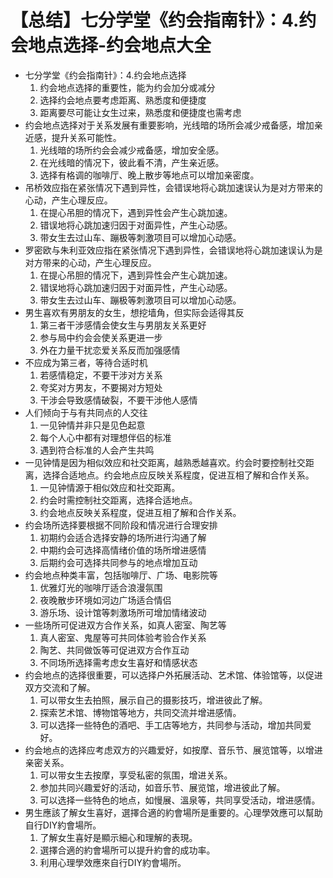 # 【总结】七分学堂《约会指南针》：4.约会地点选择-约会地点大全

-   七分学堂《约会指南针》：4.约会地点选择
    1.  约会地点选择的重要性，能为约会加分或减分
    2.  选择约会地点要考虑距离、熟悉度和便捷度
    3.  距离要尽可能让女生过来，熟悉度和便捷度也需考虑
-   约会地点选择对于关系发展有重要影响，光线暗的场所会减少戒备感，增加亲近感，提升关系可能性。
    1.  光线暗的场所约会会减少戒备感，增加安全感。
    2.  在光线暗的情况下，彼此看不清，产生亲近感。
    3.  选择有格调的咖啡厅、晚上散步等地点可以增加亲密度。
-   吊桥效应指在紧张情况下遇到异性，会错误地将心跳加速误认为是对方带来的心动，产生心理反应。
    1.  在提心吊胆的情况下，遇到异性会产生心跳加速。
    2.  错误地将心跳加速归因于对面异性，产生心动感。
    3.  带女生去过山车、蹦极等刺激项目可以增加心动感。
-   罗密欧与朱利亚效应指在紧张情况下遇到异性，会错误地将心跳加速误认为是对方带来的心动，产生心理反应。
    1.  在提心吊胆的情况下，遇到异性会产生心跳加速。
    2.  错误地将心跳加速归因于对面异性，产生心动感。
    3.  带女生去过山车、蹦极等刺激项目可以增加心动感。
-   男生喜欢有男朋友的女生，想挖墙角，但实际会适得其反
    1.  第三者干涉感情会使女生与男朋友关系更好
    2.  参与局中约会会使关系更进一步
    3.  外在力量干扰恋爱关系反而加强感情
-   不应成为第三者，等待合适时机
    1.  若感情稳定，不要干涉对方关系
    2.  夸奖对方男友，不要揭对方短处
    3.  干涉会导致感情破裂，不要干涉他人感情
-   人们倾向于与有共同点的人交往
    1.  一见钟情并非只是见色起意
    2.  每个人心中都有对理想伴侣的标准
    3.  遇到符合标准的人会产生共鸣
-   一见钟情是因为相似效应和社交距离，越熟悉越喜欢。约会时要控制社交距离，选择合适地点。约会地点应反映关系程度，促进互相了解和合作关系。
    1.  一见钟情源于相似效应和社交距离。
    2.  约会时需控制社交距离，选择合适地点。
    3.  约会地点反映关系程度，促进互相了解和合作关系。
-   约会场所选择要根据不同阶段和情况进行合理安排
    1.  初期约会适合选择安静的场所进行沟通了解
    2.  中期约会可选择高情绪价值的场所增进感情
    3.  后期约会可选择共同参与的地点增加互动
-   约会地点种类丰富，包括咖啡厅、广场、电影院等
    1.  优雅灯光的咖啡厅适合浪漫氛围
    2.  夜晚散步环境如河边广场适合情侣
    3.  游乐场、设计馆等刺激场所可增加情绪波动
-   一些场所可促进双方合作关系，如真人密室、陶艺等
    1.  真人密室、鬼屋等可共同体验考验合作关系
    2.  陶艺、共同做饭等可促进双方合作互动
    3.  不同场所选择需考虑女生喜好和情感状态
-   约会地点的选择很重要，可以选择户外拓展活动、艺术馆、体验馆等，以促进双方交流和了解。
    1.  可以带女生去拍照，展示自己的摄影技巧，增进彼此了解。
    2.  探索艺术馆、博物馆等地方，共同交流并增进感情。
    3.  可以选择一些特色的酒吧、手工店等地方，共同参与活动，增加共同爱好。
-   约会地点的选择应考虑双方的兴趣爱好，如按摩、音乐节、展览馆等，以增进亲密关系。
    1.  可以带女生去按摩，享受私密的氛围，增进关系。
    2.  参加共同兴趣爱好的活动，如音乐节、展览馆，增进彼此了解。
    3.  可以选择一些特色的地点，如慢展、溫泉等，共同享受活动，增进感情。
-   男生應該了解女生喜好，選擇合適的約會場所是重要的。心理學效應可以幫助自行DIY約會場所。
    1.  了解女生喜好是顯示細心和理解的表現。
    2.  選擇合適的約會場所可以提升約會的成功率。
    3.  利用心理學效應來自行DIY約會場所。